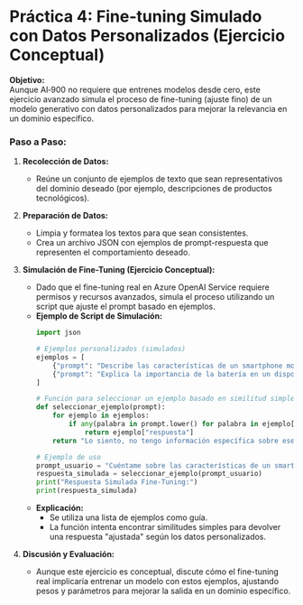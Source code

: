 # Práctica 4: Fine-tuning Simulado con Datos Personalizados (Ejercicio Conceptual)

**Objetivo:**  
Aunque AI‑900 no requiere que entrenes modelos desde cero, este ejercicio avanzado simula el proceso de fine-tuning (ajuste fino) de un modelo generativo con datos personalizados para mejorar la relevancia en un dominio específico.

### Paso a Paso:

1. **Recolección de Datos:**
   - Reúne un conjunto de ejemplos de texto que sean representativos del dominio deseado (por ejemplo, descripciones de productos tecnológicos).

2. **Preparación de Datos:**
   - Limpia y formatea los textos para que sean consistentes.
   - Crea un archivo JSON con ejemplos de prompt-respuesta que representen el comportamiento deseado.

3. **Simulación de Fine-Tuning (Ejercicio Conceptual):**
   - Dado que el fine-tuning real en Azure OpenAI Service requiere permisos y recursos avanzados, simula el proceso utilizando un script que ajuste el prompt basado en ejemplos.
   - **Ejemplo de Script de Simulación:**
     ```python
     import json

     # Ejemplos personalizados (simulados)
     ejemplos = [
         {"prompt": "Describe las características de un smartphone moderno.", "respuesta": "Un smartphone moderno cuenta con pantalla AMOLED, múltiples cámaras y conectividad 5G."},
         {"prompt": "Explica la importancia de la batería en un dispositivo móvil.", "respuesta": "La batería determina la duración y eficiencia del dispositivo, siendo crucial para un uso prolongado."}
     ]

     # Función para seleccionar un ejemplo basado en similitud simple (basada en coincidencia de palabras clave)
     def seleccionar_ejemplo(prompt):
         for ejemplo in ejemplos:
             if any(palabra in prompt.lower() for palabra in ejemplo["prompt"].lower().split()):
                 return ejemplo["respuesta"]
         return "Lo siento, no tengo información específica sobre ese tema."

     # Ejemplo de uso
     prompt_usuario = "Cuéntame sobre las características de un smartphone."
     respuesta_simulada = seleccionar_ejemplo(prompt_usuario)
     print("Respuesta Simulada Fine-Tuning:")
     print(respuesta_simulada)
     ```
   - **Explicación:**
     - Se utiliza una lista de ejemplos como guía.
     - La función intenta encontrar similitudes simples para devolver una respuesta "ajustada" según los datos personalizados.

4. **Discusión y Evaluación:**
   - Aunque este ejercicio es conceptual, discute cómo el fine-tuning real implicaría entrenar un modelo con estos ejemplos, ajustando pesos y parámetros para mejorar la salida en un dominio específico.